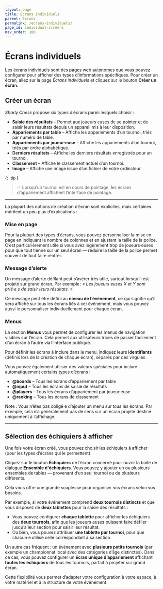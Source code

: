 ```yaml
---
layout: page
title: Écrans individuels
parent: Écrans
permalink: /ecrans-individuels/
page_id: individual-screens
nav_order: 100
---
```


# Écrans individuels

Les écrans individuels sont des pages web autonomes que vous pouvez configurer pour afficher des types d’informations spécifiques.
Pour créer un écran, allez sur la page _Écrans individuels_ et cliquez sur le bouton **Créer un écran**.

## Créer un écran

_Sharly Chess_ propose six types d’écrans parmi lesquels choisir :

- **Saisie des résultats** – Permet aux joueurs·euses de se pointer et de saisir leurs résultats depuis un appareil mis à leur disposition.
- **Appariements par table** – Affiche les appariements d’un tournoi, triés par numéro de table.
- **Appariements par joueur·euse** – Affiche les appariements d’un tournoi, triés par ordre alphabétique.
- **Derniers résultats** – Affiche les derniers résultats enregistrés pour un tournoi.
- **Classement** – Affiche le classement actuel d’un tournoi.
- **Image** – Affiche une image issue d’un fichier de votre ordinateur.

{: .tip }
> ☞ Lorsqu’un tournoi est en cours de pointage, les écrans d’appariement affichent l’interface de pointage.

---

La plupart des options de création d’écran sont explicites, mais certaines méritent un peu plus d’explications :

### Mise en page

Pour la plupart des types d’écrans, vous pouvez personnaliser la mise en page en indiquant le nombre de colonnes et en ajustant la taille de la police.
C’est particulièrement utile si vous avez légèrement trop de joueurs·euses pour que tout tienne sur un seul écran — réduire la taille de la police permet souvent de tout faire rentrer.

### Message d’alerte

Un message d’alerte défilant peut s’avérer très utile, surtout lorsqu’il est projeté sur grand écran.
Par exemple : *« Les joueurs·euses X et Y sont prié·e·s de saisir leurs résultats. »*

Ce message peut être défini au **niveau de l’événement**, ce qui signifie qu’il sera affiché sur tous les écrans liés à cet événement, mais vous pouvez aussi le personnaliser individuellement pour chaque écran.

### Menus

La section **Menus** vous permet de configurer les menus de navigation visibles sur l’écran.
Cela permet aux utilisateurs·trices de passer facilement d’un écran à l’autre via l’interface publique.

Pour définir les écrans à inclure dans le menu, indiquez leurs **identifiants** (définis lors de la création de chaque écran), séparés par des virgules.

Vous pouvez également utiliser des valeurs spéciales pour inclure automatiquement certains types d’écrans :

- **@boards** – Tous les écrans d’appariement par table
- **@input** – Tous les écrans de saisie de résultats
- **@players** – Tous les écrans d’appariement par joueur·euse
- **@ranking** – Tous les écrans de classement

Note : Vous n’êtes pas obligé·e d’ajouter un menu sur tous les écrans. Par exemple, cela n’a généralement pas de sens sur un écran projeté destiné uniquement à l’affichage.

---

## Sélection des échiquiers à afficher

Une fois votre écran créé, vous pouvez choisir les échiquiers à afficher (pour les types d’écrans qui le permettent).

Cliquez sur le bouton **Échiquiers** de l’écran concerné pour ouvrir la boîte de dialogue **Ensemble d'échiquiers**.
Vous pouvez y ajouter un ou plusieurs ensembles de tables — provenant d’un seul tournoi ou de plusieurs différents.

Cela vous offre une grande souplesse pour organiser vos écrans selon vos besoins.

Par exemple, si votre événement comprend **deux tournois distincts** et que vous disposez de **deux tablettes** pour la saisie des résultats :

- Vous pouvez configurer **chaque tablette** pour afficher les échiquiers des **deux tournois**, afin que les joueurs·euses puissent faire défiler jusqu’à leur section pour saisir leur résultat.
- Ou bien, vous pouvez attribuer **une tablette par tournoi**, pour que chacun·e utilise celle correspondant à sa section.

Un autre cas fréquent : un événement avec **plusieurs petits tournois** (par exemple un championnat local avec des catégories d’âge distinctes).
Dans ce cas, vous pouvez configurer un **écran unique d’appariement** affichant **toutes les échiquiers** de tous les tournois, parfait à projeter sur grand écran.

Cette flexibilité vous permet d’adapter votre configuration à votre espace, à votre matériel et à la structure de votre événement.

